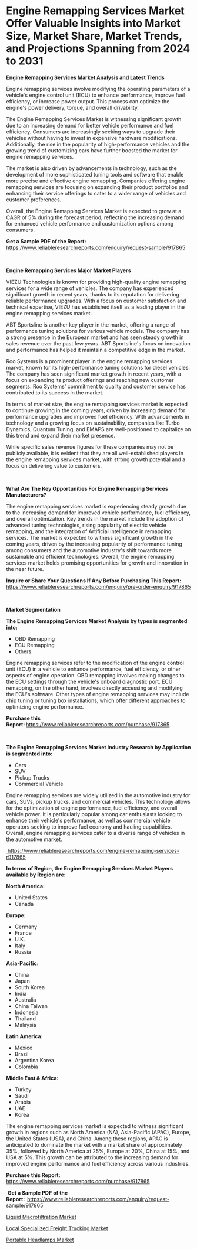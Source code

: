 <p><h1>Engine Remapping Services Market Offer Valuable Insights into Market Size, Market Share, Market Trends, and Projections Spanning from 2024 to 2031</h1></p><p><strong>Engine Remapping Services Market Analysis and Latest Trends</strong></p>
<p><p>Engine remapping services involve modifying the operating parameters of a vehicle's engine control unit (ECU) to enhance performance, improve fuel efficiency, or increase power output. This process can optimize the engine's power delivery, torque, and overall drivability.</p><p>The Engine Remapping Services Market is witnessing significant growth due to an increasing demand for better vehicle performance and fuel efficiency. Consumers are increasingly seeking ways to upgrade their vehicles without having to invest in expensive hardware modifications. Additionally, the rise in the popularity of high-performance vehicles and the growing trend of customizing cars have further boosted the market for engine remapping services.</p><p>The market is also driven by advancements in technology, such as the development of more sophisticated tuning tools and software that enable more precise and effective engine remapping. Companies offering engine remapping services are focusing on expanding their product portfolios and enhancing their service offerings to cater to a wider range of vehicles and customer preferences.</p><p>Overall, the Engine Remapping Services Market is expected to grow at a CAGR of 5% during the forecast period, reflecting the increasing demand for enhanced vehicle performance and customization options among consumers.</p></p>
<p><strong>Get a Sample PDF of the Report:&nbsp;</strong> <a href="https://www.reliableresearchreports.com/enquiry/request-sample/917865">https://www.reliableresearchreports.com/enquiry/request-sample/917865</a></p>
<p>&nbsp;</p>
<p><strong>Engine Remapping Services Major Market Players</strong></p>
<p><p>VIEZU Technologies is known for providing high-quality engine remapping services for a wide range of vehicles. The company has experienced significant growth in recent years, thanks to its reputation for delivering reliable performance upgrades. With a focus on customer satisfaction and technical expertise, VIEZU has established itself as a leading player in the engine remapping services market.</p><p>ABT Sportsline is another key player in the market, offering a range of performance tuning solutions for various vehicle models. The company has a strong presence in the European market and has seen steady growth in sales revenue over the past few years. ABT Sportsline's focus on innovation and performance has helped it maintain a competitive edge in the market.</p><p>Roo Systems is a prominent player in the engine remapping services market, known for its high-performance tuning solutions for diesel vehicles. The company has seen significant market growth in recent years, with a focus on expanding its product offerings and reaching new customer segments. Roo Systems' commitment to quality and customer service has contributed to its success in the market.</p><p>In terms of market size, the engine remapping services market is expected to continue growing in the coming years, driven by increasing demand for performance upgrades and improved fuel efficiency. With advancements in technology and a growing focus on sustainability, companies like Turbo Dynamics, Quantum Tuning, and EMAPS are well-positioned to capitalize on this trend and expand their market presence.</p><p>While specific sales revenue figures for these companies may not be publicly available, it is evident that they are all well-established players in the engine remapping services market, with strong growth potential and a focus on delivering value to customers.</p></p>
<p>&nbsp;</p>
<p><strong>What Are The Key Opportunities For Engine Remapping Services Manufacturers?</strong></p>
<p><p>The engine remapping services market is experiencing steady growth due to the increasing demand for improved vehicle performance, fuel efficiency, and overall optimization. Key trends in the market include the adoption of advanced tuning technologies, rising popularity of electric vehicle remapping, and the integration of Artificial Intelligence in remapping services. The market is expected to witness significant growth in the coming years, driven by the increasing popularity of performance tuning among consumers and the automotive industry's shift towards more sustainable and efficient technologies. Overall, the engine remapping services market holds promising opportunities for growth and innovation in the near future.</p></p>
<p><strong>Inquire or Share Your Questions If Any Before Purchasing This Report:</strong> <a href="https://www.reliableresearchreports.com/enquiry/pre-order-enquiry/917865">https://www.reliableresearchreports.com/enquiry/pre-order-enquiry/917865</a></p>
<p>&nbsp;</p>
<p><strong>Market Segmentation</strong></p>
<p><strong>The Engine Remapping Services Market Analysis by types is segmented into:</strong></p>
<p><ul><li>OBD Remapping</li><li>ECU Remapping</li><li>Others</li></ul></p>
<p><p>Engine remapping services refer to the modification of the engine control unit (ECU) in a vehicle to enhance performance, fuel efficiency, or other aspects of engine operation. OBD remapping involves making changes to the ECU settings through the vehicle's onboard diagnostic port. ECU remapping, on the other hand, involves directly accessing and modifying the ECU's software. Other types of engine remapping services may include chip tuning or tuning box installations, which offer different approaches to optimizing engine performance.</p></p>
<p><strong>Purchase this Report:&nbsp;</strong><a href="https://www.reliableresearchreports.com/purchase/917865">https://www.reliableresearchreports.com/purchase/917865</a></p>
<p>&nbsp;</p>
<p><strong>The Engine Remapping Services Market Industry Research by Application is segmented into:</strong></p>
<p><ul><li>Cars</li><li>SUV</li><li>Pickup Trucks</li><li>Commercial Vehicle</li></ul></p>
<p><p>Engine remapping services are widely utilized in the automotive industry for cars, SUVs, pickup trucks, and commercial vehicles. This technology allows for the optimization of engine performance, fuel efficiency, and overall vehicle power. It is particularly popular among car enthusiasts looking to enhance their vehicle's performance, as well as commercial vehicle operators seeking to improve fuel economy and hauling capabilities. Overall, engine remapping services cater to a diverse range of vehicles in the automotive market.</p></p>
<p><a href="https://www.reliableresearchreports.com/engine-remapping-services-r917865">&nbsp;https://www.reliableresearchreports.com/engine-remapping-services-r917865</a></p>
<p><strong>In terms of Region, the Engine Remapping Services Market Players available by Region are:</strong></p>
<p>
    <p> <strong> North America: </strong>
        <ul>
            <li>United States</li>
            <li>Canada</li>
        </ul>
        </p> 
    <p> <strong> Europe: </strong>
        <ul>
            <li>Germany</li>
            <li>France</li>
            <li>U.K.</li>
            <li>Italy</li>
            <li>Russia</li>
        </ul>
        </p> 
    <p> <strong> Asia-Pacific: </strong>
        <ul>
            <li>China</li>
            <li>Japan</li>
            <li>South Korea</li>
            <li>India</li>
            <li>Australia</li>
            <li>China Taiwan</li>
            <li>Indonesia</li>
            <li>Thailand</li>
            <li>Malaysia</li>
        </ul>
        </p> 
    <p> <strong> Latin America: </strong>
        <ul>
            <li>Mexico</li>
            <li>Brazil</li>
            <li>Argentina Korea</li>
            <li>Colombia</li>
        </ul>
        </p> 
    <p> <strong> Middle East & Africa: </strong>
        <ul>
            <li>Turkey</li>
            <li>Saudi</li>
            <li>Arabia</li>
            <li>UAE</li>
            <li>Korea</li>
        </ul>
    </p>
    </p>
<p><p>The engine remapping services market is expected to witness significant growth in regions such as North America (NA), Asia-Pacific (APAC), Europe, the United States (USA), and China. Among these regions, APAC is anticipated to dominate the market with a market share of approximately 35%, followed by North America at 25%, Europe at 20%, China at 15%, and USA at 5%. This growth can be attributed to the increasing demand for improved engine performance and fuel efficiency across various industries.</p></p>
<p><strong>Purchase this Report: </strong><a href="https://www.reliableresearchreports.com/purchase/917865">https://www.reliableresearchreports.com/purchase/917865</a></p>
<p>&nbsp;<strong>Get a Sample PDF of the Report:&nbsp;&nbsp;</strong><a href="https://www.reliableresearchreports.com/enquiry/request-sample/917865">https://www.reliableresearchreports.com/enquiry/request-sample/917865</a></p>
<p><strong></strong></p>
<p><p><a href="https://www.linkedin.com/pulse/liquid-macrofiltration-market-size-trends-complete-0k6uc">Liquid Macrofiltration Market</a></p><p><a href="https://www.linkedin.com/pulse/local-specialized-freight-trucking-market-furnishes-information-dkgfc">Local Specialized Freight Trucking Market</a></p><p><a href="https://www.linkedin.com/pulse/portable-headlampsnbspmarket-focuses-market-share-size-projected-ykwzf">Portable Headlamps Market</a></p></p>